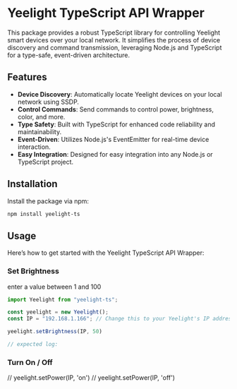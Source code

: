# Yeelight TypeScript API Wrapper

This package provides a robust TypeScript library for controlling Yeelight smart devices over your local network. It simplifies the process of device discovery and command transmission, leveraging Node.js and TypeScript for a type-safe, event-driven architecture.

## Features

- **Device Discovery**: Automatically locate Yeelight devices on your local network using SSDP.
- **Control Commands**: Send commands to control power, brightness, color, and more.
- **Type Safety**: Built with TypeScript for enhanced code reliability and maintainability.
- **Event-Driven**: Utilizes Node.js's EventEmitter for real-time device interaction.
- **Easy Integration**: Designed for easy integration into any Node.js or TypeScript project.

## Installation

Install the package via npm:

```bash
npm install yeelight-ts
```

## Usage

Here’s how to get started with the Yeelight TypeScript API Wrapper:

### Set Brightness

enter a value between 1 and 100

```typescript
import Yeelight from "yeelight-ts";

const yeelight = new Yeelight();
const IP = "192.168.1.166"; // Change this to your Yeelight's IP address

yeelight.setBrightness(IP, 50)

// expected log: 
```

### Turn On / Off

// yeelight.setPower(IP, 'on')
// yeelight.setPower(IP, 'off')
